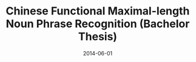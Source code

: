 ---
title: "Chinese Functional Maximal-length Noun Phrase Recognition (Bachelor Thesis)"

collection: publications
pubsource: book
permalink: /publication/2014-06-01-Chinese-Functional-Maximal-length-Noun-Phrase-Recognition-Bachelor-Thesis
date: 2014-06-01
venue: 'Dalian Maritime University'
paperurl: 'http://dx.doi.org/10.13140/RG.2.2.35045.52967'
citation: ' <b>Jiahuan Pei*</b>, &quot;Chinese Functional Maximal-length Noun Phrase Recognition (Bachelor Thesis).&quot; Dalian Maritime University, 2014.'
---